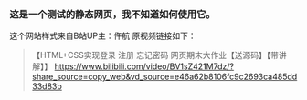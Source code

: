 ### 这是一个测试的静态网页，我不知道如何使用它。

这个网站样式来自B站UP主：仵航
原视频链接如下：

>【HTML+CSS实现登录 注册 忘记密码 网页期末大作业【送源码】【带讲解】】 https://www.bilibili.com/video/BV1sZ421M7dz/?share_source=copy_web&vd_source=e46a62b8106fc9c2693ca485dd33d83b

